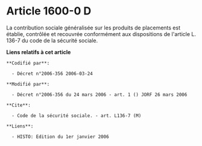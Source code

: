 # Article 1600-0 D

La contribution sociale généralisée sur les produits de placements est établie, contrôlée et recouvrée conformément aux
dispositions de l'article L. 136-7 du code de la sécurité sociale.

**Liens relatifs à cet article**

	**Codifié par**:

	  - Décret n°2006-356 2006-03-24

	**Modifié par**:

	  - Décret n°2006-356 du 24 mars 2006 - art. 1 () JORF 26 mars 2006

	**Cite**:

	  - Code de la sécurité sociale. - art. L136-7 (M)

	**Liens**:

	  - HISTO: Edition du 1er janvier 2006
